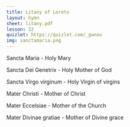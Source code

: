 ```yaml
---
title: Litany of Loreto
layout: hymn
sheet: litany.pdf
lesson: 22
quizlet: https://quizlet.com/_gwnou
img: sanctamaria.png
---
```


Sancta Maria - Holy Mary

Sancta Dei Genetrix - Holy Mother of God

Sancta Virgo virginum - Holy Virgin of virgins

Mater Christi - Mother of Christ

Mater Eccelsiae - Mother of the Church

Mater Divinae gratiae - Mother of Divine grace


